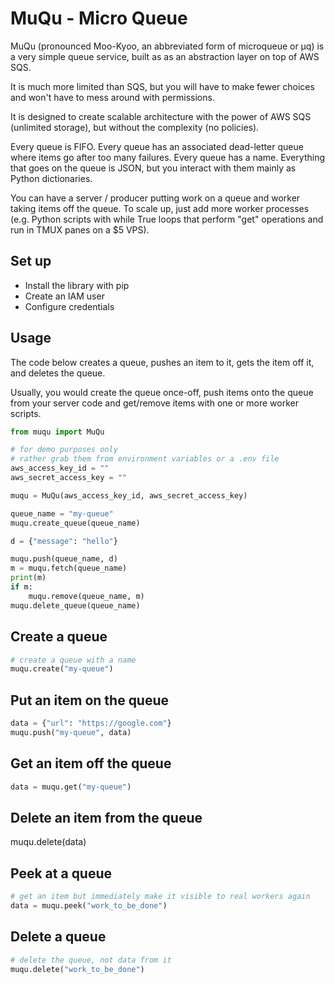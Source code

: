 # MuQu - Micro Queue

MuQu (pronounced Moo-Kyoo, an abbreviated form of microqueue or µq) is a very simple queue service, built as as an abstraction layer on top of AWS SQS. 

It is much more limited than SQS, but you will have to make fewer choices and won't have to mess around with permissions.

It is designed to create scalable architecture with the power of AWS SQS (unlimited storage), but without the complexity (no policies).

Every queue is FIFO. Every queue has an associated dead-letter queue where items go after too many failures. Every queue has a name. Everything that goes on the queue is JSON, but you interact with them mainly as Python dictionaries.

You can have a server / producer putting work on a queue and worker taking items off the queue. To scale up, just add more worker processes (e.g. Python scripts with while True loops that perform "get" operations and run in TMUX panes on a $5 VPS).

## Set up

* Install the library with pip
* Create an IAM user
* Configure credentials

## Usage

The code below creates a queue, pushes an item to it, gets the item off it, and deletes the queue.

Usually, you would create the queue once-off, push items onto the queue from your server code and get/remove items with one or more worker scripts.

```python
from muqu import MuQu

# for demo purposes only
# rather grab them from environment variables or a .env file
aws_access_key_id = ""
aws_secret_access_key = ""

muqu = MuQu(aws_access_key_id, aws_secret_access_key)

queue_name = "my-queue"
muqu.create_queue(queue_name)

d = {"message": "hello"}

muqu.push(queue_name, d)
m = muqu.fetch(queue_name)
print(m)
if m:
    muqu.remove(queue_name, m)
muqu.delete_queue(queue_name)
```

## Create a queue

```python
# create a queue with a name
muqu.create("my-queue")
```
## Put an item on the queue

```python
data = {"url": "https://google.com"}
muqu.push("my-queue", data)
```

## Get an item off the queue

```python
data = muqu.get("my-queue")
```

## Delete an item from the queue
muqu.delete(data)

## Peek at a queue

```python
# get an item but immediately make it visible to real workers again
data = muqu.peek("work_to_be_done")
```

## Delete a queue

```python
# delete the queue, not data from it
muqu.delete("work_to_be_done")
```

